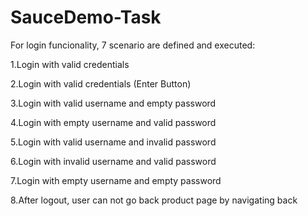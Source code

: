 # SauceDemo-Task
For login funcionality, 7 scenario are defined and executed:

  1.Login with valid credentials
  
  2.Login with valid credentials (Enter Button)
  
  3.Login with valid username and empty password
  
  4.Login with empty username and valid password
  
  5.Login with valid username and invalid password
  
  6.Login with invalid username and valid password
  
  7.Login with empty username and empty password
  
  8.After logout, user can not go back product page by navigating back
